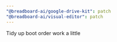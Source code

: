 ```yaml
---
"@breadboard-ai/google-drive-kit": patch
"@breadboard-ai/visual-editor": patch
---
```


Tidy up boot order work a little
